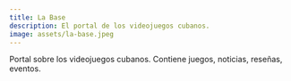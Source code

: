 ```yaml
---
title: La Base
description: El portal de los videojuegos cubanos.
image: assets/la-base.jpeg
---
```


Portal sobre los videojuegos cubanos. Contiene juegos, noticias, reseñas, eventos. 